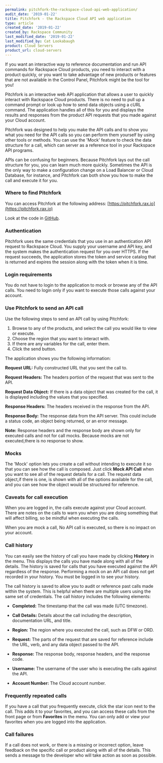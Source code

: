 ```yaml
---
permalink: pitchfork-the-rackspace-cloud-api-web-application/
audit_date: '2019-01-22'
title: Pitchfork - the Rackspace Cloud API web application
type: article
created_date: '2019-01-22'
created_by: Rackspace Community
last_modified_date: '2019-01-22'
last_modified_by: Cat Lookabaugh
product: Cloud Servers
product_url: cloud-servers
---
```


If you want an interactive way to reference documentation and run API commands
for Rackspace Cloud products, you need to interact with a product quickly, or
you want to take advantage of new products or features that are not available
in the Control Panel, Pitchfork might be the tool for you!

Pitchfork is an interactive web API application that allows a user to quickly
interact with Rackspace Cloud products. There is no need to pull up a command
prompt or look up how to send data objects using a cURL command. The application
handles all of this for you and displays the results and responses from the
product API requests that you made against your Cloud account.

Pitchfork was designed to help you make the API calls and to show you what you
need for the API calls so you can perform them yourself by using other tools or
methods. You can use the 'Mock' feature to check the data structure for a call,
which can server as a reference tool in your Rackspace API programs.

APIs can be confusing for beginners. Because Pitchfork lays out the call
structure for you, you can learn much more quickly. Sometimes the API
is the only way to make a configuration change on a Load Balancer or Cloud
Database, for instance, and Pitchfork can both show you how to make the call and
execute it for you.

### Where to find Pitchfork

You can access Pitchfork at the following address: [https://pitchfork.rax.io](https://pitchfork.rax.io)

Look at the code in [GitHub](https://github.com/oldarmyc/pitchfork).

### Authentication

Pitchfork uses the same credentials that you use in an authentication API
request to Rackspace Cloud. You supply your username and API key, and the system
makes the authentication request for you over HTTPS. If the request succeeds,
the application stores the token and service catalog that is returned and
expires the session along with the token when it is time.

### Login requirements

You do not have to login to the application to mock or browse any of the API
calls. You need to login only if you want to execute those calls against your
account.

### Use Pitchfork to send an API call

Use the following steps to send an API call by using Pitchfork:

1. Browse to any of the products, and select the call you would like to view or
   execute.
2. Choose the region that you want to interact with.
3. If there are any variables for the call, enter them.
4. Click the send button.

The application shows you the following information:

**Request URL:** Fully constructed URL that you sent the call to.

**Request Headers:** The headers portion of the request that was sent to the API.

**Request Data Object:** If there is a data object that was created for the call,
it is displayed including the values that you specified.

**Response Headers:** The headers received in the response from the API.

**Response Body:** The response data from the API server. This could include a
status code, an object being returned, or an error message.

**Note:** Response headers and the response body are shown only for executed
calls and not for call mocks. Because mocks are not executed,there is no response
to show.

### Mocks

The 'Mock' option lets you create a call without intending to execute it so that
you can see how the call is composed. Just click **Mock API Call** when you want
to see all of the request details for a call. The request data object,if there
is one, is shown with all of the options available for the call, and you can see
how the object would be structured for reference.

### Caveats for call execution

When you are logged in, the calls execute against your Cloud account. There are
notes on the calls to warn you when you are doing something that will affect
billing, so be mindful when executing the calls.

When you are mock a call, No API call is executed, so there is no impact on your
account.

### Call history

You can easily see the history of call you have made by clicking **History** in
the menu. This displays the calls you have made along with all of the details.
The history is saved for calls that you have executed against the API regardless
of the response. Performing a mock on an API call does not get recorded in your
history. You must be logged in to see your history.

The call history is saved to allow you to audit or reference past calls made
within the system. This is helpful when there are multiple users using the same
set of credentials. The call history includes the following elements:

- **Completed:** The timestamp that the call was made (UTC timezone).

- **Call Details:** Details about the call including the description,
  documentation URL, and title.

- **Region:** The region where you executed the call, such as DFW or ORD.

- **Request:** The parts of the request that are saved for reference include
  the URL, verb, and any data object passed to the API.

- **Response:** The response body, response headers, and the response code.

- **Username:** The username of the user who is executing the calls against the
  API.

- **Account Number:** The Cloud account number.

### Frequently repeated calls

If you have a call that you frequently execute,  click the star icon next to the
call. This adds it to your favorites, and you can access these calls from the
front page or from **Favorites** in the menu. You can only add or view your
favorites when you are logged into the application.

### Call failures

If a call does not work, or there is a missing or incorrect option, leave
feedback on the specific call or product along with all of the details. This
sends a message to the developer who will take action as soon as possible.
